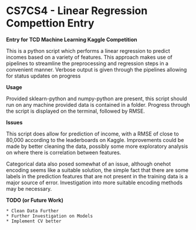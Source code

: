 CS7CS4 - Linear Regression Compettion Entry
===========================================

**Entry for TCD Machine Learning Kaggle Competition**

This is a python script which performs a linear regression to predict incomes based on a variety of features. This approach makes use of pipelines to streamline the preprocessing and regression steps in a convenient manner. Verbose output is given through the pipelines allowing for status updates on progress

**Usage**

Provided sklearn-python and numpy-python are present, this script should run on any machine provided data is contained in a folder. Progress through the script is displayed on the terminal, followed by RMSE.

**Issues**

This script does allow for prediction of income, with a RMSE of close to 80,000 according to the leaderboards on Kaggle. Improvements could be made by better cleaning the data, possibly some more exploratory analysis on where there is correlation between features. 

Categorical data also posed somewhat of an issue, although onehot encoding seems like a suitable solution, the simple fact that there are some labels in the prediction features that are not present in the training data is a major source of error. Investigation into more suitable encoding methods may be necessary.

**TODO (or Future Work)**
    
    * Clean Data Further
    * Further Investigation on Models
    * Implement CV better
